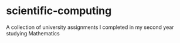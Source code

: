 # scientific-computing
A collection of university assignments I completed in my second year studying Mathematics
